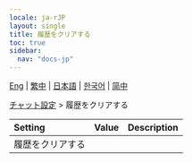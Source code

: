 ```yaml
---
locale: ja-rJP
layout: single
title: 履歴をクリアする
toc: true
sidebar:
  nav: "docs-jp"
---
```

[Eng](/dancexr/menu/2025.4/chat/clear_history) | [繁中](/tw/dancexr/menu/2025.4/chat/clear_history) | [日本語](/jp/dancexr/menu/2025.4/chat/clear_history) | [한국어](/kr/dancexr/menu/2025.4/chat/clear_history) | [简中](/zh/dancexr/menu/2025.4/chat/clear_history)

[チャット設定](../menu#チャット設定) > 履歴をクリアする



| Setting | Value | Description |
| :--- | --- | :--- |
| 履歴をクリアする || 

